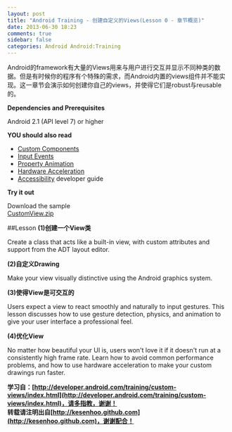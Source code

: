 ```yaml
---
layout: post
title: "Android Training - 创建自定义的Views(Lesson 0 - 章节概览)"
date: 2013-06-30 18:23
comments: true
sidebar: false
categories: Android Android:Training
---
```


Android的framework有大量的Views用来与用户进行交互并显示不同种类的数据。但是有时候你的程序有个特殊的需求，而Android内置的views组件并不能实现。这一章节会演示如何创建你自己的views，并使得它们是robust与reusable的。

**Dependencies and Prerequisites**

Android 2.1 (API level 7) or higher

**YOU should also read**

* [Custom Components](http://developer.android.com/guide/topics/ui/custom-components.html)
* [Input Events](http://developer.android.com/guide/topics/ui/ui-events.html)
* [Property Animation](http://developer.android.com/guide/topics/graphics/prop-animation.html)
* [Hardware Acceleration](http://developer.android.com/guide/topics/graphics/hardware-accel.html)
* [Accessibility](http://developer.android.com/guide/topics/ui/accessibility/index.html) developer guide

**Try it out**

Download the sample  
[CustomView.zip](http://developer.android.com/shareables/training/CustomView.zip)

<!-- more -->

##Lesson
**(1)创建一个View类**

Create a class that acts like a built-in view, with custom attributes and support from the ADT layout editor.

**(2)自定义Drawing**

Make your view visually distinctive using the Android graphics system.

**(3)使得View是可交互的**

Users expect a view to react smoothly and naturally to input gestures. This lesson discusses how to use gesture detection, physics, and animation to give your user interface a professional feel.

**(4)优化View**

No matter how beautiful your UI is, users won't love it if it doesn't run at a consistently high frame rate. Learn how to avoid common performance problems, and how to use hardware acceleration to make your custom drawings run faster.


**学习自：[http://developer.android.com/training/custom-views/index.html](http://developer.android.com/training/custom-views/index.html)，请多指教，谢谢！**  
**转载请注明出自[http://kesenhoo.github.com](http://kesenhoo.github.com)，谢谢配合！**

